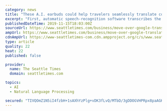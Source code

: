 ```yaml
---
category: news
title: "These A.I. earbuds could help travelers seamlessly translate conversations"
excerpt: "First, automatic speech-recognition software transcribes the spoken words into text. Next, the text is converted using neural machine translation into the text of the other language, and finally text-to-speech voice modulation articulates the other language."
publishedDateTime: 2019-11-15T18:03:00Z
sourceUrl: https://www.seattletimes.com/business/move-over-google-translate-here-come-a-i-earbuds/
ampUrl: https://www.seattletimes.com/business/move-over-google-translate-here-come-a-i-earbuds/?amp=1
cdnAmpUrl: https://www-seattletimes-com.cdn.ampproject.org/c/s/www.seattletimes.com/business/move-over-google-translate-here-come-a-i-earbuds/?amp=1
type: article
quality: 22
heat: 22
published: false

provider:
  name: The Seattle Times
  domain: seattletimes.com

topics:
  - AI
  - Natural Language Processing

secured: "TIVQOmZ1N5iI4fzbH+1sAXhYzPlg+vDK3fLvQ/MTbD/3gDDOGVHPRpx8paAGKTvj0IoMVTVOFc1yAKg5jHV+Tbqzwo+7AFdrpotkO8ZCnM7ZAU7qEtz9VTYaw3PEsiWXCwI1giWlxHUCjO6EOSwx/Hs95UVHABWkMB6Z99s3vq4NPieQKnnThyCJAAIs9BCJJm4XmnqL0yFCsouhbJaPExpUvFw+2Wlzgs7ua3ZXNh3doewaDzmApsrvFkQFq5kNZXY7Go7PYjaAjF+qpiUC/A==;GxObSRYHsavATp6PBg9Gfw=="
---
```



